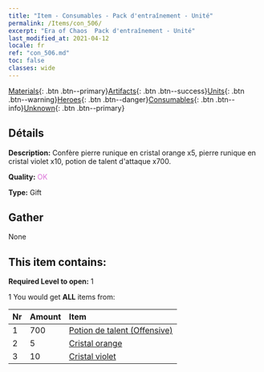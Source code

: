 ```yaml
---
title: "Item - Consumables - Pack d'entraînement - Unité"
permalink: /Items/con_506/
excerpt: "Era of Chaos  Pack d'entraînement - Unité"
last_modified_at: 2021-04-12
locale: fr
ref: "con_506.md"
toc: false
classes: wide
---
```

 [Materials](/fr/Items/){: .btn .btn--primary}[Artifacts](/fr/Items/Artifacts/){: .btn .btn--success}[Units](/fr/Items/Units/){: .btn .btn--warning}[Heroes](/fr/Items/Heroes/){: .btn .btn--danger}[Consumables](/fr/Items/Consumables/){: .btn .btn--info}[Unknown](/fr/Items/Unknown/){: .btn .btn--primary}

## Détails
 **Description:** Confère pierre runique en cristal orange x5, pierre runique en cristal violet x10, potion de talent d'attaque x700.

 **Quality:** <span style="color: #DA70D6">OK</span>

 **Type:** Gift

## Gather

  None

## This item contains:

 **Required Level to open:** 1

 1 You would get **ALL** items  from:

  | Nr | Amount |     Item    |
  |:---|:-------|:------------|
  | 1 | 700 | [Potion de talent (Offensive)](/fr/Items/con_786/) | 
  | 2 | 5 | [Cristal orange](/fr/Items/con_730/) | 
  | 3 | 10 | [Cristal violet](/fr/Items/con_720/) | 
